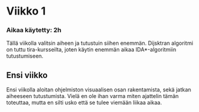 # Viikko 1

### Aikaa käytetty: 2h

Tällä viikolla valitsin aiheen ja tutustuin siihen enemmän. Dijsktran algoritmi on tuttu tira-kursseilta, joten käytin enemmän aikaa IDA*-algoritmiin tutustumiseen. 

## Ensi viikko

Ensi viikolla aloitan ohjelmiston visuaalisen osan rakentamista, sekä jatkan aiheeseen tutustumista. Vielä en ole ihan varma miten ajattelin tämän toteuttaa, mutta en silti usko että se tulee viemään liikaa aikaa. 
